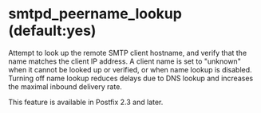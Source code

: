 # smtpd_peername_lookup (default:yes) 

 Attempt to look up the remote SMTP client hostname, and verify that
the name matches the client IP address. A client name is set to
"unknown" when it cannot be looked up or verified, or when name
lookup is disabled.  Turning off name lookup reduces delays due to
DNS lookup and increases the maximal inbound delivery rate. 

 This feature is available in Postfix 2.3 and later.  


